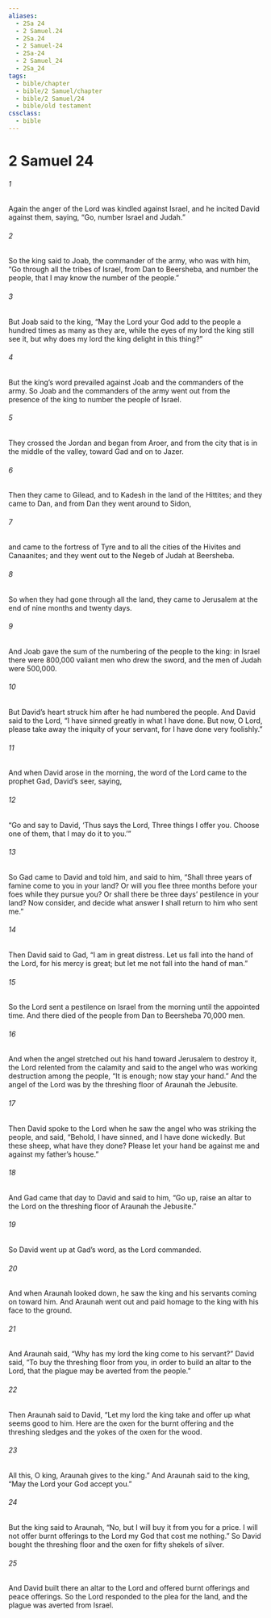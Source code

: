 ```yaml
---
aliases:
  - 2Sa 24
  - 2 Samuel.24
  - 2Sa.24
  - 2 Samuel-24
  - 2Sa-24
  - 2 Samuel_24
  - 2Sa_24
tags:
  - bible/chapter
  - bible/2 Samuel/chapter
  - bible/2 Samuel/24
  - bible/old testament
cssclass:
  - bible
---
```


# 2 Samuel 24

###### 1
Again the anger of the Lord was kindled against Israel, and he incited David against them, saying, “Go, number Israel and Judah.”
###### 2
So the king said to Joab, the commander of the army, who was with him, “Go through all the tribes of Israel, from Dan to Beersheba, and number the people, that I may know the number of the people.”
###### 3
But Joab said to the king, “May the Lord your God add to the people a hundred times as many as they are, while the eyes of my lord the king still see it, but why does my lord the king delight in this thing?”
###### 4
But the king’s word prevailed against Joab and the commanders of the army. So Joab and the commanders of the army went out from the presence of the king to number the people of Israel.
###### 5
They crossed the Jordan and began from Aroer, and from the city that is in the middle of the valley, toward Gad and on to Jazer.
###### 6
Then they came to Gilead, and to Kadesh in the land of the Hittites; and they came to Dan, and from Dan they went around to Sidon,
###### 7
and came to the fortress of Tyre and to all the cities of the Hivites and Canaanites; and they went out to the Negeb of Judah at Beersheba.
###### 8
So when they had gone through all the land, they came to Jerusalem at the end of nine months and twenty days.
###### 9
And Joab gave the sum of the numbering of the people to the king: in Israel there were 800,000 valiant men who drew the sword, and the men of Judah were 500,000.
###### 10
But David’s heart struck him after he had numbered the people. And David said to the Lord, “I have sinned greatly in what I have done. But now, O Lord, please take away the iniquity of your servant, for I have done very foolishly.”
###### 11
And when David arose in the morning, the word of the Lord came to the prophet Gad, David’s seer, saying,
###### 12
“Go and say to David, ‘Thus says the Lord, Three things I offer you. Choose one of them, that I may do it to you.’”
###### 13
So Gad came to David and told him, and said to him, “Shall three years of famine come to you in your land? Or will you flee three months before your foes while they pursue you? Or shall there be three days’ pestilence in your land? Now consider, and decide what answer I shall return to him who sent me.”
###### 14
Then David said to Gad, “I am in great distress. Let us fall into the hand of the Lord, for his mercy is great; but let me not fall into the hand of man.”
###### 15
So the Lord sent a pestilence on Israel from the morning until the appointed time. And there died of the people from Dan to Beersheba 70,000 men.
###### 16
And when the angel stretched out his hand toward Jerusalem to destroy it, the Lord relented from the calamity and said to the angel who was working destruction among the people, “It is enough; now stay your hand.” And the angel of the Lord was by the threshing floor of Araunah the Jebusite.
###### 17
Then David spoke to the Lord when he saw the angel who was striking the people, and said, “Behold, I have sinned, and I have done wickedly. But these sheep, what have they done? Please let your hand be against me and against my father’s house.”
###### 18
And Gad came that day to David and said to him, “Go up, raise an altar to the Lord on the threshing floor of Araunah the Jebusite.”
###### 19
So David went up at Gad’s word, as the Lord commanded.
###### 20
And when Araunah looked down, he saw the king and his servants coming on toward him. And Araunah went out and paid homage to the king with his face to the ground.
###### 21
And Araunah said, “Why has my lord the king come to his servant?” David said, “To buy the threshing floor from you, in order to build an altar to the Lord, that the plague may be averted from the people.”
###### 22
Then Araunah said to David, “Let my lord the king take and offer up what seems good to him. Here are the oxen for the burnt offering and the threshing sledges and the yokes of the oxen for the wood.
###### 23
All this, O king, Araunah gives to the king.” And Araunah said to the king, “May the Lord your God accept you.”
###### 24
But the king said to Araunah, “No, but I will buy it from you for a price. I will not offer burnt offerings to the Lord my God that cost me nothing.” So David bought the threshing floor and the oxen for fifty shekels of silver.
###### 25
And David built there an altar to the Lord and offered burnt offerings and peace offerings. So the Lord responded to the plea for the land, and the plague was averted from Israel.


